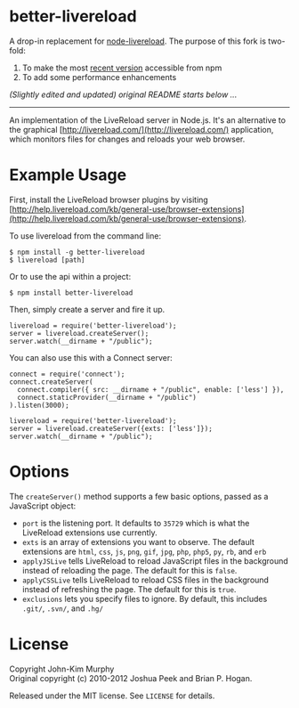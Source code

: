better-livereload
======================

A drop-in replacement for
[node-livereload](https://npmjs.org/package/node-live-reload).
The purpose of this fork is two-fold:

 1. To make the most [recent version](https://npmjs.org/package/better-livereload) accessible from npm
 2. To add some performance enhancements

*(Slightly edited and updated) original README starts below ...*
<hr />

An implementation of the LiveReload server in Node.js. It's an alternative to the graphical [http://livereload.com/](http://livereload.com/) application, which monitors files for changes and reloads your web browser.

# Example Usage

First, install the LiveReload browser plugins by visiting [http://help.livereload.com/kb/general-use/browser-extensions](http://help.livereload.com/kb/general-use/browser-extensions).

To use livereload from the command line:

    $ npm install -g better-livereload
    $ livereload [path]


Or to use the api within a project:

    $ npm install better-livereload

Then, simply create a server and fire it up.

    livereload = require('better-livereload');
    server = livereload.createServer();
    server.watch(__dirname + "/public");

You can also use this with a Connect server:

    connect = require('connect');
    connect.createServer(
      connect.compiler({ src: __dirname + "/public", enable: ['less'] }),
      connect.staticProvider(__dirname + "/public")
    ).listen(3000);

    livereload = require('better-livereload');
    server = livereload.createServer({exts: ['less']});
    server.watch(__dirname + "/public");

# Options

The `createServer()` method supports a few basic options, passed as a JavaScript object:

* `port` is the listening port. It defaults to `35729` which is what the LiveReload extensions use currently.
* `exts` is an array of extensions you want to observe. The default extensions are  `html`, `css`, `js`, `png`, `gif`, `jpg`,
  `php`, `php5`, `py`, `rb`, and `erb`
* `applyJSLive` tells LiveReload to reload JavaScript files in the background instead of reloading the page. The default for this is `false`.
* `applyCSSLive` tells LiveReload to reload CSS files in the background instead of refreshing the page. The default for this is `true`.
* `exclusions` lets you specify files to ignore. By default, this includes `.git/`, `.svn/`, and `.hg/`

# License

Copyright John-Kim Murphy <br>
Original copyright (c) 2010-2012 Joshua Peek and Brian P. Hogan.

Released under the MIT license. See `LICENSE` for details.

